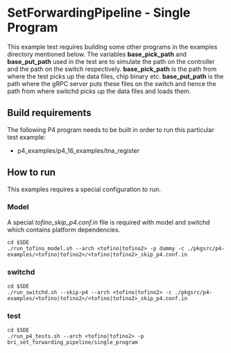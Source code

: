 # SetForwardingPipeline - Single Program
This example test requires building some other programs in the examples directory mentioned below. 
The variables **base\_pick\_path** and **base\_put\_path** used in the test are to simulate the path 
on the controller and the path on the switch respectively. **base\_pick\_path** is the path from where 
the test picks up the data files, chip binary etc. **base\_put\_path** is the path where the gRPC 
server puts these files on the switch and hence the path from where switchd picks up the data files 
and loads them.

## Build requirements
The following P4 program needs to be built in order to run this particular test example:

 * p4\_examples/p4\_16\_examples/tna\_register

## How to run
This examples requires a special configuration to run.

### Model
A special *tofino\_skip\_p4.conf.in* file is required with model and switchd which contains platform dependencies.
```
cd $SDE
./run_tofino_model.sh --arch <tofino|tofino2> -p dummy -c ./pkgsrc/p4-examples/<tofino|tofino2>/<tofino|tofino2>_skip_p4.conf.in 
```

### switchd
```
cd $SDE
./run_switchd.sh --skip-p4 --arch <tofino|tofino2> -c ./pkgsrc/p4-examples/<tofino|tofino2>/<tofino|tofino2>_skip_p4.conf.in
```

### test
```
cd $SDE
./run_p4_tests.sh --arch <tofino|tofino2> -p bri_set_forwarding_pipeline/single_program
```
